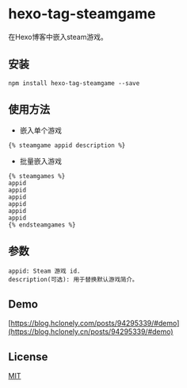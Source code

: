 # hexo-tag-steamgame

在Hexo博客中嵌入steam游戏。

## 安装

```
npm install hexo-tag-steamgame --save
```

## 使用方法

* 嵌入单个游戏

```
{% steamgame appid description %}
```

* 批量嵌入游戏

```
{% steamgames %}
appid
appid
appid
appid
appid
appid
{% endsteamgames %}
```

## 参数

```
appid: Steam 游戏 id.
description(可选): 用于替换默认游戏简介。
```

## Demo

[https://blog.hclonely.com/posts/94295339/#demo](https://blog.hclonely.cn/posts/94295339/#demo)

## License

[MIT](https://github.com/HCLonely/hexo-tag-steamgame/blob/master/LICENSE)